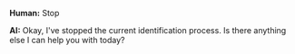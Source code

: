 **Human:** Stop

**AI:** Okay, I've stopped the current identification process. Is there anything else I can help you with today?
